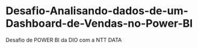 # Desafio-Analisando-dados-de-um-Dashboard-de-Vendas-no-Power-BI
Desafio de POWER BI da DIO com a NTT DATA
